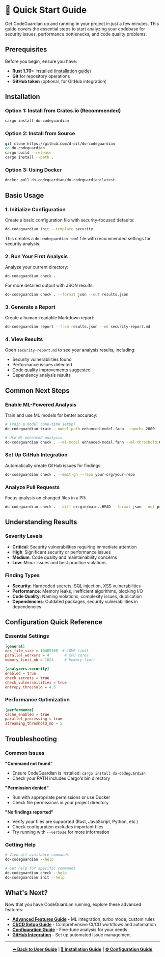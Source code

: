 # 🚀 Quick Start Guide

Get CodeGuardian up and running in your project in just a few minutes. This guide covers the essential steps to start analyzing your codebase for security issues, performance bottlenecks, and code quality problems.

## Prerequisites

Before you begin, ensure you have:

- **Rust 1.70+** installed ([installation guide](https://rustup.rs/))
- **Git** for repository operations
- **GitHub token** (optional, for GitHub integration)

## Installation

### Option 1: Install from Crates.io (Recommended)

```bash
cargo install do-codeguardian
```

### Option 2: Install from Source

```bash
git clone https://github.com/d-oit/do-codeguardian
cd do-codeguardian
cargo build --release
cargo install --path .
```

### Option 3: Using Docker

```bash
docker pull do-codeguardian/do-codeguardian:latest
```

## Basic Usage

### 1. Initialize Configuration

Create a basic configuration file with security-focused defaults:

```bash
do-codeguardian init --template security
```

This creates a `do-codeguardian.toml` file with recommended settings for security analysis.

### 2. Run Your First Analysis

Analyze your current directory:

```bash
do-codeguardian check .
```

For more detailed output with JSON results:

```bash
do-codeguardian check . --format json --out results.json
```

### 3. Generate a Report

Create a human-readable Markdown report:

```bash
do-codeguardian report --from results.json --md security-report.md
```

### 4. View Results

Open `security-report.md` to see your analysis results, including:
- Security vulnerabilities found
- Performance issues detected
- Code quality improvements suggested
- Dependency analysis results

## Common Next Steps

### Enable ML-Powered Analysis

Train and use ML models for better accuracy:

```bash
# Train a model (one-time setup)
do-codeguardian train --model-path enhanced-model.fann --epochs 2000

# Use ML-enhanced analysis
do-codeguardian check . --ml-model enhanced-model.fann --ml-threshold 0.8
```

### Set Up GitHub Integration

Automatically create GitHub issues for findings:

```bash
do-codeguardian check . --emit-gh --repo your-org/your-repo
```

### Analyze Pull Requests

Focus analysis on changed files in a PR:

```bash
do-codeguardian check . --diff origin/main..HEAD --format json --out pr-results.json
```

## Understanding Results

### Severity Levels

- **Critical**: Security vulnerabilities requiring immediate attention
- **High**: Significant security or performance issues
- **Medium**: Code quality and maintainability concerns
- **Low**: Minor issues and best practice violations

### Finding Types

- **Security**: Hardcoded secrets, SQL injection, XSS vulnerabilities
- **Performance**: Memory leaks, inefficient algorithms, blocking I/O
- **Code Quality**: Naming violations, complexity issues, duplication
- **Dependencies**: Outdated packages, security vulnerabilities in dependencies

## Configuration Quick Reference

### Essential Settings

```toml
[general]
max_file_size = 10485760  # 10MB limit
parallel_workers = 4       # CPU cores
memory_limit_mb = 1024     # Memory limit

[analyzers.security]
enabled = true
check_secrets = true
check_vulnerabilities = true
entropy_threshold = 4.5
```

### Performance Optimization

```toml
[performance]
cache_enabled = true
parallel_processing = true
streaming_threshold_mb = 5
```

## Troubleshooting

### Common Issues

**"Command not found"**
- Ensure CodeGuardian is installed: `cargo install do-codeguardian`
- Check your PATH includes Cargo's bin directory

**"Permission denied"**
- Run with appropriate permissions or use Docker
- Check file permissions in your project directory

**"No findings reported"**
- Verify your files are supported (Rust, JavaScript, Python, etc.)
- Check configuration excludes important files
- Try running with `--verbose` for more information

### Getting Help

```bash
# View all available commands
do-codeguardian --help

# Get help for specific commands
do-codeguardian check --help
do-codeguardian init --help
```

## What's Next?

Now that you have CodeGuardian running, explore these advanced features:

- **[Advanced Features Guide](advanced-features.md)** - ML integration, turbo mode, custom rules
- **[CI/CD Setup Guide](ci-cd-setup.md)** - Comprehensive CI/CD workflows and automation
- **[Configuration Guide](configuration.md)** - Fine-tune analysis for your needs
- **[GitHub Integration](github-integration.md)** - Set up automated issue management

---

<div align="center">

**[⬅️ Back to User Guide](../README.md)** | **[📖 Installation Guide](installation.md)** | **[⚙️ Configuration Guide](configuration.md)**

</div>
